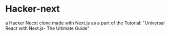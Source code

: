 # Hacker-next

a Hacker Necxt clone made with Next.js as a part of the Tutorial: "Universal React with Next.js- The Ultimate Guide"
